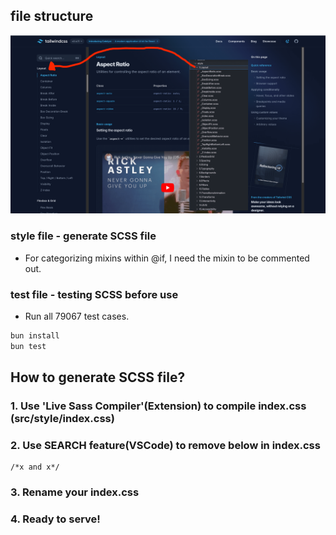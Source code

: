 ## file structure

![file structure](./assets/file-structure.png)

### style file - generate SCSS file

- For categorizing mixins within @if, I need the mixin to be commented out.

### test file - testing SCSS before use

- Run all 79067 test cases.

```bash
bun install
bun test
```

## How to generate SCSS file?

### 1. Use 'Live Sass Compiler'(Extension) to compile index.css (src/style/index.css)

### 2. Use SEARCH feature(VSCode) to remove below in index.css

```
/*x and x*/
```

### 3. Rename your index.css

### 4. Ready to serve!
